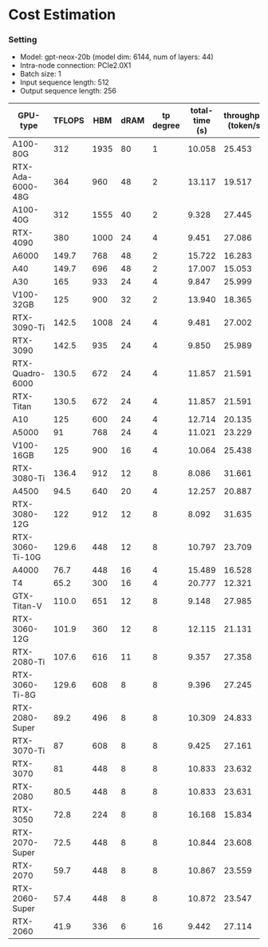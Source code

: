 # Cost Estimation
### Setting
- Model: gpt-neox-20b (model dim: 6144, num of layers: 44)
- Intra-node connection: PCIe2.0X1
- Batch size: 1
- Input sequence length: 512
- Output sequence length: 256

| GPU-type  | TFLOPS  | HBM | dRAM  | tp degree | total-time (s) | throughput (token/s) |
|----|----|----|----|----|----|----|
|A100-80G|312|1935|80|1|10.058|25.453|
|RTX-Ada-6000-48G|364|960|48|2|13.117|19.517|
|A100-40G|312|1555|40|2|9.328|27.445|
|RTX-4090|380|1000|24|4|9.451|27.086|
|A6000|149.7|768|48|2|15.722|16.283|
|A40|149.7|696|48|2|17.007|15.053|
|A30|165|933|24|4|9.847|25.999|
|V100-32GB|125|900|32|2|13.940|18.365|
|RTX-3090-Ti|142.5|1008|24|4|9.481|27.002|
|RTX-3090|142.5|935|24|4|9.850|25.989|
|RTX-Quadro-6000|130.5|672|24|4|11.857|21.591|
|RTX-Titan|130.5|672|24|4|11.857|21.591|
|A10|125|600|24|4|12.714|20.135|
|A5000|91|768|24|4|11.021|23.229|
|V100-16GB|125|900|16|4|10.064|25.438|
|RTX-3080-Ti|136.4|912|12|8|8.086|31.661|
|A4500|94.5|640|20|4|12.257|20.887|
|RTX-3080-12G|122|912|12|8|8.092|31.635|
|RTX-3060-Ti-10G|129.6|448|12|8|10.797|23.709|
|A4000|76.7|448|16|4|15.489|16.528|
|T4|65.2|300|16|4|20.777|12.321|
|GTX-Titan-V|110.0|651|12|8|9.148|27.985|
|RTX-3060-12G|101.9|360|12|8|12.115|21.131|
|RTX-2080-Ti|107.6|616|11|8|9.357|27.358|
|RTX-3060-Ti-8G|129.6|608|8|8|9.396|27.245|
|RTX-2080-Super|89.2|496|8|8|10.309|24.833|
|RTX-3070-Ti|87|608|8|8|9.425|27.161|
|RTX-3070|81|448|8|8|10.833|23.632|
|RTX-2080|80.5|448|8|8|10.833|23.631|
|RTX-3050|72.8|224|8|8|16.168|15.834|
|RTX-2070-Super|72.5|448|8|8|10.844|23.608|
|RTX-2070|59.7|448|8|8|10.867|23.559|
|RTX-2060-Super|57.4|448|8|8|10.872|23.547|
|RTX-2060|41.9|336|6|16|9.442|27.114|
